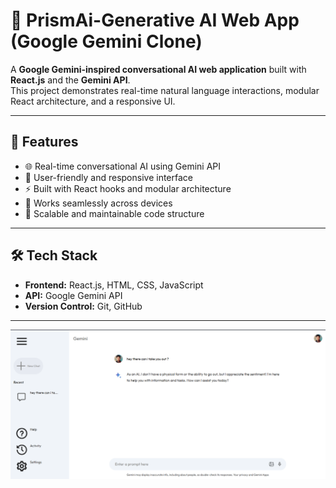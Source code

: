 # 🤖 PrismAi-Generative AI Web App (Google Gemini Clone)

A **Google Gemini-inspired conversational AI web application** built with **React.js** and the **Gemini API**.  
This project demonstrates real-time natural language interactions, modular React architecture, and a responsive UI.

---

## 🚀 Features
- 🌐 Real-time conversational AI using Gemini API  
- 🎨 User-friendly and responsive interface  
- ⚡ Built with React hooks and modular architecture  
- 📱 Works seamlessly across devices  
- 🔧 Scalable and maintainable code structure  

---

## 🛠️ Tech Stack
- **Frontend:** React.js, HTML, CSS, JavaScript  
- **API:** Google Gemini API  
- **Version Control:** Git, GitHub  

---
![PrismAi-preview](https://github.com/AakarshAgrawal/PrismAi-GenAi-webApp/blob/88e34130500210ef776beada74d54926c620c32b/Screenshot%202025-08-25%20152011.png)
